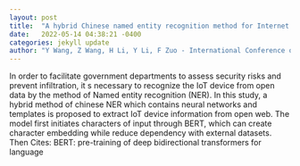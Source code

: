 ```yaml
---
layout: post
title:  "A hybrid Chinese named entity recognition method for Internet of Things"
date:   2022-05-14 04:38:21 -0400
categories: jekyll update
author: "Y Wang, Z Wang, H Li, Y Li, F Zuo - International Conference on Algorithms , 2022"
---
```

In order to facilitate government departments to assess security risks and prevent infiltration, it s necessary to recognize the IoT device from open data by the method of Named entity recognition (NER). In this study, a hybrid method of chinese NER which contains neural networks and templates is proposed to extract IoT device information from open web. The model first initiates characters of input through BERT, which can create character embedding while reduce dependency with external datasets. Then Cites: BERT: pre-training of deep bidirectional transformers for language